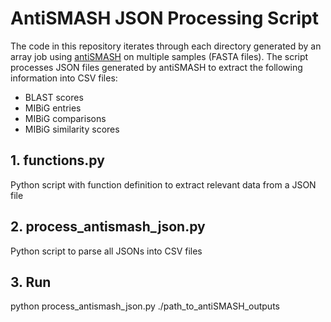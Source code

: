 # AntiSMASH JSON Processing Script

The code in this repository iterates through each directory generated by an array job using [antiSMASH](https://news.secondarymetabolites.org/) on multiple samples (FASTA files). 
The script processes JSON files generated by antiSMASH to extract the following information into CSV files:

- BLAST scores
- MIBiG entries
- MIBiG comparisons
- MIBiG similarity scores

## 1. functions.py

Python script with function definition to extract relevant data from a JSON file

## 2. process_antismash_json.py

Python script to parse all JSONs into CSV files

## 3. Run
python process_antismash_json.py ./path_to_antiSMASH_outputs
